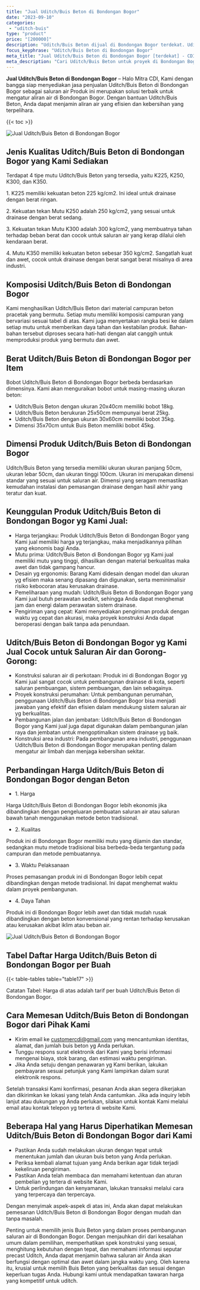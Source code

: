 ```yaml
---
title: "Jual Uditch/Buis Beton di Bondongan Bogor"
date: "2023-09-10"
categories:
 - "uditch-buis"
type: "product"
price: "[200000]"
description: "Uditch/Buis Beton dijual di Bondongan Bogor terdekat. Uditch/Buis Beton ini sering diaplikasaikan dalam proyek konstruksi sebagai sistem pembuangan air yang praktis dan berkualitas tinggi. Kontak kami untuk mendapatkan lebih lanjut."
focus_keyphrase: "Uditch/Buis Beton di Bondongan Bogor"
meta_title: "Jual Uditch/Buis Beton di Bondongan Bogor [terdekat] - CDI"
meta_description: "Cari Uditch/Buis Beton untuk proyek di Bondongan Bogor? Kami menawarkan Uditch/Buis Beton yang berkualitas untuk konstruksi saluran pembuangan. Segera dapatkan penawaran terbaik sekarang."
---
```


**Jual Uditch/Buis Beton di Bondongan Bogor** – Halo Mitra CDI, Kami dengan bangga siap menyediakan jasa penjualan Uditch/Buis Beton di Bondongan Bogor sebagai saluran air Produk ini merupakan solusi terbaik untuk mengatur aliran air di Bondongan Bogor. Dengan bantuan Uditch/Buis Beton, Anda dapat menjamin aliran air yang efisien dan kebersihan yang terpelihara.

{{< toc >}}

![Jual Uditch/Buis Beton di Bondongan Bogor](/images/uditch-buis/uditch-beton-15.jpg)

## Jenis Kualitas Uditch/Buis Beton di Bondongan Bogor yang Kami Sediakan

Terdapat 4 tipe mutu Uditch/Buis Beton yang tersedia, yaitu K225, K250, K300, dan K350.

1\. K225 memiliki kekuatan beton 225 kg/cm2. Ini ideal untuk drainase dengan berat ringan.

2\. Kekuatan tekan Mutu K250 adalah 250 kg/cm2, yang sesuai untuk drainase dengan berat sedang.

3\. Kekuatan tekan Mutu K300 adalah 300 kg/cm2, yang membuatnya tahan terhadap beban berat dan cocok untuk saluran air yang kerap dilalui oleh kendaraan berat.

4\. Mutu K350 memiliki kekuatan beton sebesar 350 kg/cm2. Sangatlah kuat dan awet, cocok untuk drainase dengan berat sangat berat misalnya di area industri.

## Komposisi Uditch/Buis Beton di Bondongan Bogor

Kami menghasilkan Uditch/Buis Beton dari material campuran beton pracetak yang bermutu. Setiap mutu memiliki komposisi campuran yang bervariasi sesuai tabel di atas. Kami juga menyertakan rangka besi ke dalam setiap mutu untuk memberikan daya tahan dan kestabilan produk. Bahan-bahan tersebut diproses secara hati-hati dengan alat canggih untuk memproduksi produk yang bermutu dan awet.

## Berat Uditch/Buis Beton di Bondongan Bogor per Item

Bobot Uditch/Buis Beton di Bondongan Bogor berbeda berdasarkan dimensinya. Kami akan menguraikan bobot untuk masing-masing ukuran beton:

*   Uditch/Buis Beton dengan ukuran 20x40cm memiliki bobot 18kg.
*   Uditch/Buis Beton berukuran 25x50cm mempunyai berat 25kg.
*   Uditch/Buis Beton dengan ukuran 30x60cm memiliki bobot 35kg.
*   Dimensi 35x70cm untuk Buis Beton memiliki bobot 45kg.

## Dimensi Produk Uditch/Buis Beton di Bondongan Bogor

Uditch/Buis Beton yang tersedia memiliki ukuran ukuran panjang 50cm, ukuran lebar 50cm, dan ukuran tinggi 100cm. Ukuran ini merupakan dimensi standar yang sesuai untuk saluran air. Dimensi yang seragam memastikan kemudahan instalasi dan pemasangan drainase dengan hasil akhir yang teratur dan kuat.

## Keunggulan Produk Uditch/Buis Beton di Bondongan Bogor yg Kami Jual:

*   Harga terjangkau: Produk Uditch/Buis Beton di Bondongan Bogor yang Kami jual memiliki harga yg terjangkau, maka menjadikannya pilihan yang ekonomis bagi Anda.
*   Mutu prima: Uditch/Buis Beton di Bondongan Bogor yg Kami jual memiliki mutu yang tinggi, dihasilkan dengan material berkualitas maka awet dan tidak gampang hancur.
*   Desain yg ergonomis: Barang Kami didesain dengan model dan ukuran yg efisien maka senang dipasang dan digunakan, serta meminimalisir risiko kebocoran atau kerusakan drainase.
*   Pemeliharaan yang mudah: Uditch/Buis Beton di Bondongan Bogor yang Kami jual butuh perawatan sedikit, sehingga Anda dapat menghemat jam dan energi dalam perawatan sistem drainase.
*   Pengiriman yang cepat: Kami menyediakan pengiriman produk dengan waktu yg cepat dan akurasi, maka proyek konstruksi Anda dapat beroperasi dengan baik tanpa ada penundaan.

## Uditch/Buis Beton di Bondongan Bogor yg Kami Jual Cocok untuk Saluran Air dan Gorong-Gorong:

*   Konstruksi saluran air di perkotaan: Produk ini di Bondongan Bogor yg Kami jual sangat cocok untuk pembangunan drainase di kota, seperti saluran pembuangan, sistem pembuangan, dan lain sebagainya.
*   Proyek konstruksi perumahan: Untuk pembangunan perumahan, penggunaan Uditch/Buis Beton di Bondongan Bogor bisa menjadi jawaban yang efektif dan efisien dalam mendukung sistem saluran air yg berkualitas.
*   Pembangunan jalan dan jembatan: Uditch/Buis Beton di Bondongan Bogor yang Kami jual juga dapat digunakan dalam pembangunan jalan raya dan jembatan untuk mengoptimalkan sistem drainase yg baik.
*   Konstruksi area industri: Pada pembangunan area industri, penggunaan Uditch/Buis Beton di Bondongan Bogor merupakan penting dalam mengatur air limbah dan menjaga kebersihan sekitar.

## Perbandingan Harga Uditch/Buis Beton di Bondongan Bogor dengan Beton

*   1\. Harga

Harga Uditch/Buis Beton di Bondongan Bogor lebih ekonomis jika dibandingkan dengan pengeluaran pembuatan saluran air atau saluran bawah tanah menggunakan metode beton tradisional.
*   2\. Kualitas

Produk ini di Bondongan Bogor memiliki mutu yang dijamin dan standar, sedangkan mutu metode tradisional bisa berbeda-beda tergantung pada campuran dan metode pembuatannya.
*   3\. Waktu Pelaksanaan

Proses pemasangan produk ini di Bondongan Bogor lebih cepat dibandingkan dengan metode tradisional. Ini dapat menghemat waktu dalam proyek pembangunan.
*   4\. Daya Tahan

Produk ini di Bondongan Bogor lebih awet dan tidak mudah rusak dibandingkan dengan beton konvensional yang rentan terhadap kerusakan atau kerusakan akibat iklim atau beban air.

![Jual Uditch/Buis Beton di Bondongan Bogor](/images/uditch-buis/buis-beton-17.jpg)

## Tabel Daftar Harga Uditch/Buis Beton di Bondongan Bogor per Buah

{{< table-tables table="table17" >}}

Catatan Tabel: Harga di atas adalah tarif per buah Uditch/Buis Beton di Bondongan Bogor.

## Cara Memesan Uditch/Buis Beton di Bondongan Bogor dari Pihak Kami

*   Kirim email ke customercdi@gmail.com yang mencantumkan identitas, alamat, dan jumlah buis beton yg Anda perlukan.
*   Tunggu respons surat elektronik dari Kami yang berisi informasi mengenai biaya, stok barang, dan estimasi waktu pengiriman.
*   Jika Anda setuju dengan penawaran yg Kami berikan, lakukan pembayaran sesuai petunjuk yang Kami lampirkan dalam surat elektronik respons.

Setelah transaksi Kami konfirmasi, pesanan Anda akan segera dikerjakan dan dikirimkan ke lokasi yang telah Anda cantumkan. Jika ada inquiry lebih lanjut atau dukungan yg Anda perlukan, silakan untuk kontak Kami melalui email atau kontak telepon yg tertera di website Kami.

## Beberapa Hal yang Harus Diperhatikan Memesan Uditch/Buis Beton di Bondongan Bogor dari Kami

*   Pastikan Anda sudah melakukan ukuran dengan tepat untuk menentukan jumlah dan ukuran buis beton yang Anda perlukan.
*   Periksa kembali alamat tujuan yang Anda berikan agar tidak terjadi kekeliruan pengiriman.
*   Pastikan Anda telah membaca dan memahami ketentuan dan aturan pembelian yg tertera di website Kami.
*   Untuk perlindungan dan kenyamanan, lakukan transaksi melalui cara yang terpercaya dan terpercaya.

Dengan menyimak aspek-aspek di atas ini, Anda akan dapat melakukan pemesanan Uditch/Buis Beton di Bondongan Bogor dengan mudah dan tanpa masalah.

Penting untuk memilih jenis Buis Beton yang dalam proses pembangunan saluran air di Bondongan Bogor. Dengan menjauhkan diri dari kesalahan umum dalam pemilihan, memperhatikan spek konstruksi yang sesuai, menghitung kebutuhan dengan tepat, dan memahami informasi seputar precast Uditch, Anda dapat menjamin bahwa saluran air Anda akan berfungsi dengan optimal dan awet dalam jangka waktu yang. Oleh karena itu, krusial untuk memilih Buis Beton yang berkualitas dan sesuai dengan keperluan tugas Anda. Hubungi kami untuk mendapatkan tawaran harga yang kompetitif untuk uditch.